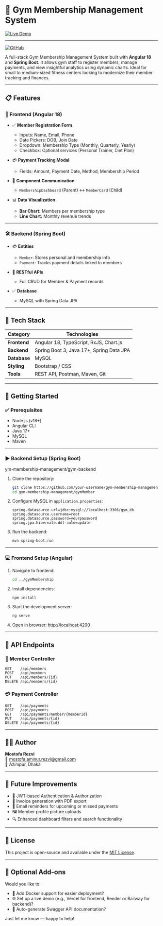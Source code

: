 # 💪 Gym Membership Management System

[![Live Demo](https://img.shields.io/badge/Live%20Demo-Visit%20Site-blue?style=for-the-badge&logo=netlify)](https://fitzone-gym-portal.netlify.app/)

---

[![GitHub](https://img.shields.io/badge/GitHub-Repository-black?style=for-the-badge&logo=github)](https://github.com/mostofa-rezvi/gym-membership-management)


A full-stack Gym Membership Management System built with **Angular 18** and **Spring Boot**. It allows gym staff to register members, manage payments, and view insightful analytics using dynamic charts. Ideal for small to medium-sized fitness centers looking to modernize their member tracking and finances.

---

## 📋 Features

### 🔧 Frontend (Angular 18)

- ✅ **Member Registration Form**
  - Inputs: Name, Email, Phone
  - Date Pickers: DOB, Join Date
  - Dropdown: Membership Type (Monthly, Quarterly, Yearly)
  - Checkbox: Optional services (Personal Trainer, Diet Plan)

- 💳 **Payment Tracking Modal**
  - Fields: Amount, Payment Date, Method, Membership Period

- 🔁 **Component Communication**
  - `MembershipDashboard` (Parent) ↔ `MemberCard` (Child)

- 📊 **Data Visualization**
  - **Bar Chart:** Members per membership type
  - **Line Chart:** Monthly revenue trends

---

### 🛠️ Backend (Spring Boot)

- 💳 **Entities**
  - `Member`: Stores personal and membership info
  - `Payment`: Tracks payment details linked to members

- 🔁 **RESTful APIs**
  - Full CRUD for Member & Payment records

- ✅ **Database**
  - MySQL with Spring Data JPA

---

## 🧱 Tech Stack

| Category       | Technologies                                 |
|----------------|----------------------------------------------|
| **Frontend**   | Angular 18, TypeScript, RxJS, Chart.js       |
| **Backend**    | Spring Boot 3, Java 17+, Spring Data JPA     |
| **Database**   | MySQL                                        |
| **Styling**    | Bootstrap / CSS                     |
| **Tools**      | REST API, Postman, Maven, Git                |

---

## 🚀 Getting Started

### ✅ Prerequisites

- Node.js (v18+)
- Angular CLI
- Java 17+
- MySQL
- Maven

---

### ▶️ Backend Setup (Spring Boot)

ym-membership-management/gym-backend

1. Clone the repository:

   ```bash
   git clone https://github.com/your-username/gym-membership-management.git
   cd gym-membership-management/gymMember
   ```

2. Configure MySQL in `application.properties`:

   ```properties
   spring.datasource.url=jdbc:mysql://localhost:3306/gym_db
   spring.datasource.username=root
   spring.datasource.password=yourpassword
   spring.jpa.hibernate.ddl-auto=update
   ```

3. Run the backend:

   ```bash
   mvn spring-boot:run
   ```

---

### 💻 Frontend Setup (Angular)

1. Navigate to frontend:

   ```bash
   cd ../gymMembership
   ```

2. Install dependencies:

   ```bash
   npm install
   ```

3. Start the development server:

   ```bash
   ng serve
   ```

4. Open in browser: [http://localhost:4200](http://localhost:4200)

---

## 🔐 API Endpoints

### 👤 Member Controller

```http
GET    /api/members
POST   /api/members
PUT    /api/members/{id}
DELETE /api/members/{id}
```

### 💳 Payment Controller

```http
GET    /api/payments
POST   /api/payments
GET    /api/payments/member/{memberId}
PUT    /api/payments/{id}
DELETE /api/payments/{id}
```

---

## 👨‍💻 Author

**Mostofa Rezvi**  
📧 mostofa.aminur.rezvi@gmail.com  
📍 Azimpur, Dhaka

---

## 🌟 Future Improvements

- 🔐 JWT-based Authentication & Authorization  
- 🧾 Invoice generation with PDF export  
- 📧 Email reminders for upcoming or missed payments  
- 🖼️ Member profile picture uploads  
- 🔍 Enhanced dashboard filters and search functionality  

---

## 📃 License

This project is open-source and available under the [MIT License](LICENSE).

---

## 💬 Optional Add-ons

Would you like to:

- 🔧 Add Docker support for easier deployment?
- 🌐 Set up a live demo (e.g., Vercel for frontend, Render or Railway for backend)?
- 📑 Auto-generate Swagger API documentation?

Just let me know — happy to help!
